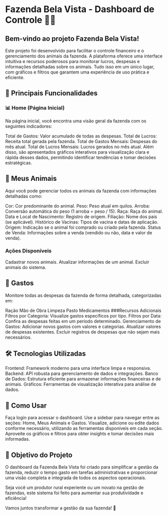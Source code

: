 # Fazenda Bela Vista - Dashboard de Controle 🐄🌾

## Bem-vindo ao projeto Fazenda Bela Vista!
Este projeto foi desenvolvido para facilitar o controle financeiro e o gerenciamento dos animais da fazenda. A plataforma oferece uma interface intuitiva e recursos poderosos para monitorar lucros, despesas e informações detalhadas sobre os animais. Tudo isso em um único lugar, com gráficos e filtros que garantem uma experiência de uso prática e eficiente.

## 🌟 Principais Funcionalidades
### 📊 Home (Página Inicial)
Na página inicial, você encontra uma visão geral da fazenda com os seguintes indicadores:

Total de Gastos: Valor acumulado de todas as despesas.
Total de Lucros: Receita total gerada pela fazenda.
Total de Gastos Mensais: Despesas do mês atual.
Total de Lucros Mensais: Lucros gerados no mês atual.
Além disso, são apresentados gráficos interativos para visualização clara e rápida desses dados, permitindo identificar tendências e tomar decisões estratégicas.

## 🐄 Meus Animais
Aqui você pode gerenciar todos os animais da fazenda com informações detalhadas como:

Cor: Cor predominante do animal.
Peso: Peso atual em quilos.
Arroba: Conversão automática do peso (1 arroba = peso / 15).
Raça: Raça do animal.
Data e Local de Nascimento: Registro de origem.
Filiação: Nome dos pais (se aplicável).
Histórico de Vacinas: Tipos de vacina e datas de aplicação.
Origem: Indicação se o animal foi comprado ou criado pela fazenda.
Status de Venda: Informações sobre a venda (vendido ou não, data e valor de venda).

### Ações Disponíveis
Cadastrar novos animais.
Atualizar informações de um animal.
Excluir animais do sistema.

## 💸 Gastos
Monitore todas as despesas da fazenda de forma detalhada, categorizadas em:

Ração
Mão de Obra
Limpeza
Pasto
Medicamentos
###Recursos Adicionais
Filtros por Categoria: Visualize gastos específicos por tipo.
Filtros por Data: Confira as despesas feitas em um período determinado.
Gerenciamento de Gastos:
Adicionar novos gastos com valores e categorias.
Atualizar valores de despesas existentes.
Excluir registros de despesas que não sejam mais necessários.

## 🛠️ Tecnologias Utilizadas
Frontend: Framework moderno para uma interface limpa e responsiva.
Backend: API robusta para gerenciamento de dados e integrações.
Banco de Dados: Estrutura eficiente para armazenar informações financeiras e de animais.
Gráficos: Ferramentas de visualização interativa para análise de dados.

## 🚀 Como Usar
Faça login para acessar o dashboard.
Use a sidebar para navegar entre as seções: Home, Meus Animais e Gastos.
Visualize, adicione ou edite dados conforme necessário, utilizando as ferramentas disponíveis em cada seção.
Aproveite os gráficos e filtros para obter insights e tomar decisões mais informadas.

## 🎯 Objetivo do Projeto
O dashboard da Fazenda Bela Vista foi criado para simplificar a gestão da fazenda, reduzir o tempo gasto em tarefas administrativas e proporcionar uma visão completa e integrada de todos os aspectos operacionais.

Seja você um produtor rural experiente ou um novato na gestão de fazendas, este sistema foi feito para aumentar sua produtividade e eficiência!

Vamos juntos transformar a gestão da sua fazenda! 🌱
